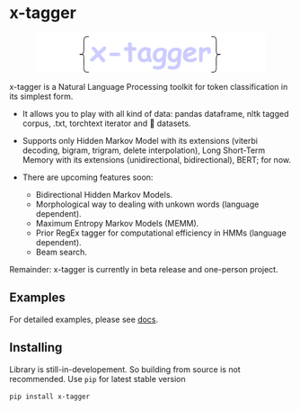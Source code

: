 # x-tagger

<p align="center">
  <img src="assets/logo.png"/>
</p>

x-tagger is a Natural Language Processing toolkit for token classification in its simplest form.

* It allows you to play with all kind of data: pandas dataframe, nltk tagged corpus, .txt, torchtext iterator and 🤗 datasets.

* Supports only Hidden Markov Model with its extensions (viterbi decoding, bigram, trigram, delete interpolation), Long Short-Term Memory with its extensions (unidirectional, bidirectional), BERT; for now.

* There are upcoming features soon:
  * Bidirectional Hidden Markov Models.
  * Morphological way to dealing with unkown words (language dependent).
  * Maximum Entropy Markov Models (MEMM).
  * Prior RegEx tagger for computational efficiency in HMMs (language dependent).
  * Beam search.

Remainder: x-tagger is currently in beta release and one-person project.

## Examples

For detailed examples, please see [docs](https://github.com/safakkbilici/x-tagger/blob/main/docs/README.md).

## Installing

Library is still-in-developement. So building from source is not recommended. Use ```pip``` for latest stable version

```bash
pip install x-tagger
```
